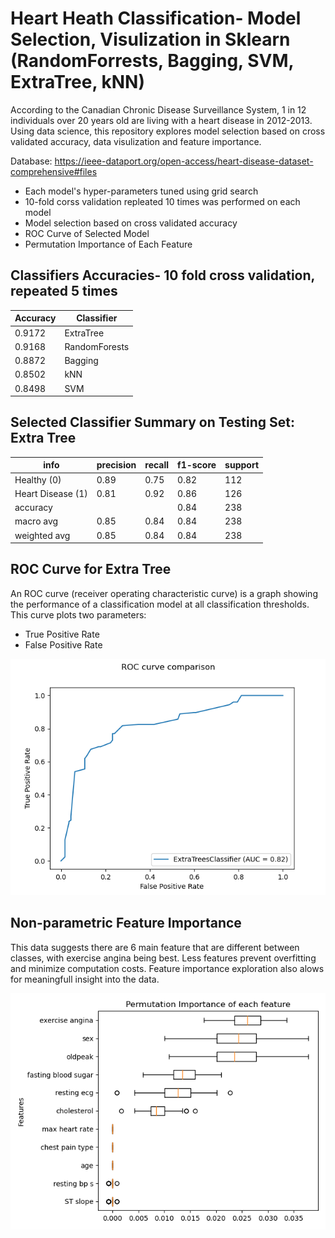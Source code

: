 # Heart Heath Classification- Model Selection, Visulization in Sklearn (RandomForrests, Bagging, SVM, ExtraTree, kNN)

According to the Canadian Chronic Disease Surveillance System, 1 in 12 individuals over 20 years old are living with a heart disease in 2012-2013. Using data science, this repository explores model selection based on cross validated accuracy, data visulization and feature importance.

Database: https://ieee-dataport.org/open-access/heart-disease-dataset-comprehensive#files

- Each model's hyper-parameters tuned using grid search
- 10-fold corss validation repleated 10 times was performed on each model 
- Model selection based on cross validated accuracy
- ROC Curve of Selected Model
- Permutation Importance of Each Feature

## Classifiers Accuracies- 10 fold cross validation, repeated 5 times

Accuracy | Classifier
------------ | -------------
0.9172 | ExtraTree
0.9168 | RandomForests
0.8872 | Bagging
0.8502 | kNN
0.8498 | SVM


## Selected Classifier Summary on Testing Set: Extra Tree 
info | precision   | recall | f1-score  | support
------- | ----------- |-------------- | ---------- | ----------
Healthy (0)   |    0.89  |    0.75   |   0.82   |    112
Heart Disease (1)   |    0.81   |   0.92    |  0.86   |    126
accuracy   |           |            | 0.84    |   238
macro avg    |   0.85    |  0.84   |   0.84    |   238
weighted avg    |   0.85    |  0.84   |   0.84   |    238


## ROC Curve for Extra Tree
An ROC curve (receiver operating characteristic curve) is a graph showing the performance of a classification model at all classification thresholds. 
This curve plots two parameters:
- True Positive Rate
- False Positive Rate

![Alt Text](https://github.com/Hornerca/Heart-Health-Classification/blob/main/ROC.png)

## Non-parametric Feature Importance
This data suggests there are 6 main feature that are different between classes, with exercise angina being best. Less features prevent overfitting and minimize computation costs. Feature importance exploration also alows for meaningfull insight into the data. 

![Alt Text](https://github.com/Hornerca/Heart-Health-Classification/blob/main/Permutation%20Feature%20Importance.png)
